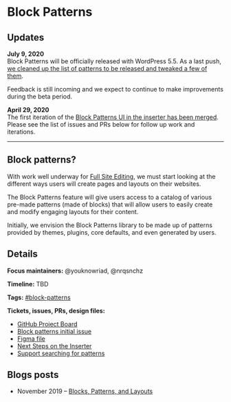 # Block Patterns

## Updates

**July 9, 2020**  
Block Patterns will be officially released with WordPress 5.5. As a last push, [we cleaned up the list of patterns to be released and tweaked a few of them](https://href.li/?https://github.com/WordPress/gutenberg/pull/23608).

Feedback is still incoming and we expect to continue to make improvements during the beta period.

**April 29, 2020**  
The first iteration of the [Block Patterns UI in the inserter has been merged](https://href.li/?https://github.com/WordPress/gutenberg/pull/20951). Please see the list of issues and PRs below for follow up work and iterations.

* * *

## Block patterns?

With work well underway for [Full Site Editing](https://make.wordpress.org/design/handbook/focuses/full-site-editing/), we must start looking at the different ways users will create pages and layouts on their websites.

The Block Patterns feature will give users access to a catalog of various pre-made patterns (made of blocks) that will allow users to easily create and modify engaging layouts for their content.

Initially, we envision the Block Patterns library to be made up of patterns provided by themes, plugins, core defaults, and even generated by users.

## Details

**Focus maintainers:** @youknowriad, @nrqsnchz

**Timeline:** TBD

**Tags:** [#block-patterns](https://make.wordpress.org/design/tag/block-patterns/)

**Tickets, issues, PRs, design files:**

*   [GitHub Project Board](https://github.com/WordPress/gutenberg/projects/41)
*   [Block patterns initial issue](https://github.com/WordPress/gutenberg/issues/17335)
*   [Figma file](https://www.figma.com/file/yNPsRR5oKJm0V5QvDJlLrg/Block-Patterns)
*   [Next Steps on the Inserter](https://href.li/?https://github.com/WordPress/gutenberg/issues/21080)
*   [Support searching for patterns](https://href.li/?https://github.com/WordPress/gutenberg/pull/21944)

## Blogs posts

*   November 2019 – [Blocks, Patterns, and Layouts](https://make.wordpress.org/design/2019/11/14/blocks-patterns-and-layouts/)